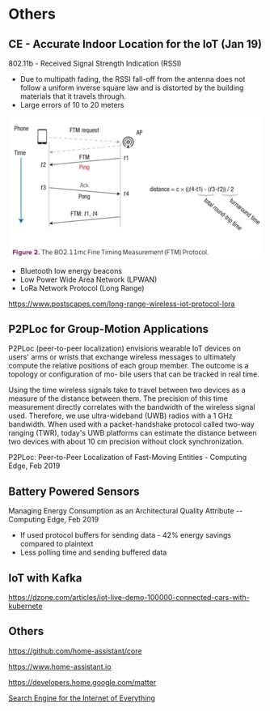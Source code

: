 # Others

## CE - Accurate Indoor Location for the IoT (Jan 19)

802.11b - Received Signal Strength Indication (RSSI)

- Due to multipath fading, the RSSI fall-off from the antenna does not follow a uniform inverse square law and is distorted by the building materials that it travels through.
- Large errors of 10 to 20 meters

![image](../../media/iot-Others-image1.jpg)

- Bluetooth low energy beacons
- Low Power Wide Area Network (LPWAN)
- LoRa Network Protocol (Long Range)

<https://www.postscapes.com/long-range-wireless-iot-protocol-lora>

## P2PLoc for Group-Motion Applications

P2PLoc (peer-to-peer localization) envisions wearable IoT devices on users' arms or wrists that exchange wireless messages to ultimately compute the relative positions of each group member. The outcome is a topology or configuration of mo- bile users that can be tracked in real time.

Using the time wireless signals take to travel between two devices as a measure of the distance between them. The precision of this time measurement directly correlates with the bandwidth of the wireless signal used. Therefore, we use ultra-wideband (UWB) radios with a 1 GHz bandwidth. When used with a packet-handshake protocol called two-way ranging (TWR), today's UWB platforms can estimate the distance between two devices with about 10 cm precision without clock synchronization.

P2PLoc: Peer-to-Peer Localization of Fast-Moving Entities - Computing Edge, Feb 2019

## Battery Powered Sensors

Managing Energy Consumption as an Architectural Quality Attribute -- Computing Edge, Feb 2019

- If used protocol buffers for sending data - 42% energy savings compared to plaintext
- Less polling time and sending buffered data

## IoT with Kafka

<https://dzone.com/articles/iot-live-demo-100000-connected-cars-with-kubernete>

## Others

<https://github.com/home-assistant/core>

<https://www.home-assistant.io>

<https://developers.home.google.com/matter>

[Search Engine for the Internet of Everything](https://www.shodan.io/)
